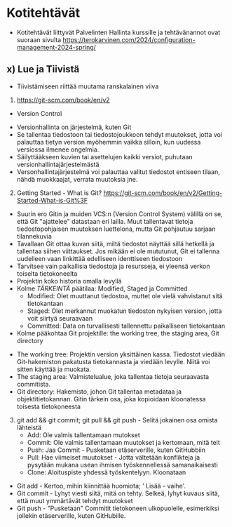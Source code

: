 # Kotitehtävät

- Kotitehtävät liittyvät Palvelinten Hallinta kurssille ja tehtävänannot ovat suoraan sivulta https://terokarvinen.com/2024/configuration-management-2024-spring/

## x) Lue ja Tiivistä

- Tiivistämiseen riittää muutama ranskalainen viiva

1) https://git-scm.com/book/en/v2
* Version Control
- Versionhallinta on järjestelmä, kuten Git
- Se tallentaa tiedostoon tai tiedostojoukkoon tehdyt muutokset, jotta voi palauttaa tietyn version myöhemmin vaikka silloin, kun uudessa versiossa ilmenee ongelmia.
- Säilyttääkseen kuvien tai asettelujen kaikki versiot, puhutaan versionhallintajärjestelmästä
- Versonhallintajärjestelmä voi palauttaa valitut tiedostot entiseen tilaan, nähdä muokkaajat, verrata muutoksia jne.

2) Getting Started - What is Git? https://git-scm.com/book/en/v2/Getting-Started-What-is-Git%3F
 - Suurin ero Gitin ja muiden VCS:n (Version Control System) välillä on se, että Git "ajattelee" datastaan eri lailla. Muut tallentavat tietoja tiedostopohjaisen muutoksen luettelona, mutta Git pohjautuu sarjaan tilannekuvia
 - Tavallaan Git ottaa kuvan siitä, miltä tiedostot näyttää sillä hetkellä ja tallentaa siihen viittaukset. Jos mikään ei ole mututunut, Git ei tallenna uudelleen vaan linkittää edelliseen identtiseen tiedostoon
 - Tarvitsee vain paikallisia tiedostoja ja resursseja, ei yleensä verkon toiselta tietokoneelta
 - Projektin koko historia omalla levyllä
 - Kolme _TÄRKEINTÄ_ päätilaa: Modified, Staged ja Committed
   * Modified: Olet muuttanut tiedostoa, muttet ole vielä vahvistanut sitä tietokantaan
   * Staged: Olet merkannut muokatun tiedoston nykyisen version, jotta voit siirtyä seuraavaan
   * Committed: Data on turvallisesti tallennettu paikalliseen tietokantaan
 - Kolme pääkohtaa Git projektille: the working tree, the staging area, Git directory
* The working tree: Projektin version yksittäinen kassa. Tiedostot viedään Git-hakemiston pakatusta tietokannasta ja viedään levylle. Niitä voi sitten käyttää ja muokata.
* The staging area: Valmistelualue, joka tallentaa tietoja seuraavasta commitista.
* Git directory: Hakemisto,  johon Git tallentaa metadataa ja objektitietokannan. Gitin tärkein osa, joka kopioidaan kloonatessa toisesta tietokoneesta

3) git add &&  git commit; git pull && git push  - Selitä jokainen osa omista lähteistä
   * Add: Ole valmis tallentamaan mutokset
   * Commit: Ole valmis tallentamaan muutokset ja kertomaan, mitä teit
   * Push: Jaa Commit - Pusketaan etäserverille, kuten GitHubbiin
   * Pull: Hae viimeiset muutokset - Jotta vältetään konflikteja ja pysytään mukana usean ihmisen työskennellessä samanaikaisesti
   * Clone: Aloituspiste yhdessä työskentelyyn. Kloonataan
- Git add - Kertoo, mihin kiinnittää huomiota; ' Lisää - vaihe'.
- Git commit - Lyhyt viesti siitä, mitä on tehty. Selkeä, lyhyt kuvaus siitä, että muut ymmärtävät tehdyt muutokset
- Git push - "Pusketaan" Commitit tietokoneen ulkopuolelle, esimerkiksi jollekin etäserverille, kuten GitHubille. 
  
     
